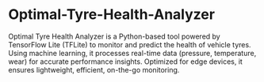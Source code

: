 # Optimal-Tyre-Health-Analyzer
Optimal Tyre Health Analyzer is a Python-based tool powered by TensorFlow Lite (TFLite) to monitor and predict the health of vehicle tyres. Using machine learning, it processes real-time data (pressure, temperature, wear) for accurate performance insights. Optimized for edge devices, it ensures lightweight, efficient, on-the-go monitoring.
